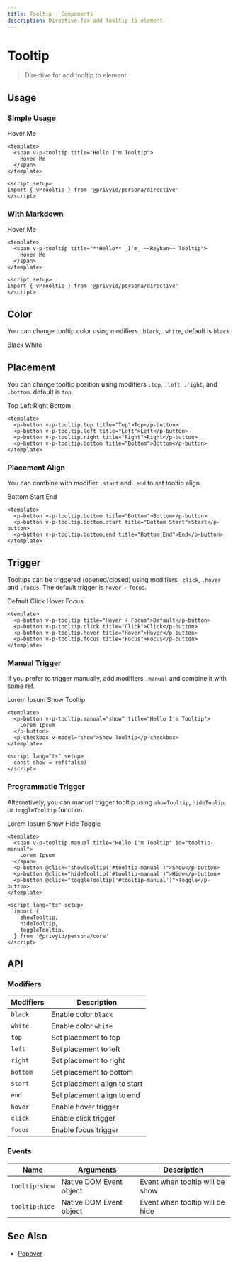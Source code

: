 ```yaml
---
title: Tooltip · Components
description: Directive for add tooltip to element.
---
```


<script setup lang="ts">
  import { vPTooltip } from '.'
  import pButton from '../button/Button.vue'
  import pCheckbox from '../checkbox/Checkbox.vue'
  import { ref } from 'vue-demi'
  import { showTooltip, hideTooltip, toggleTooltip } from '.'

  const show = ref(false)
</script>

# Tooltip

> Directive for add tooltip to element.

## Usage

### Simple Usage

<preview class="space-x-2">
  <span v-p-tooltip title="Hello I'm Tooltip">
    Hover Me
  </span>
</preview>

```vue
<template>
  <span v-p-tooltip title="Hello I'm Tooltip">
    Hover Me
  </span>
</template>

<script setup>
import { vPTooltip } from '@privyid/persona/directive'
</script>
```

### With Markdown

<preview >
  <span v-p-tooltip title="**Hello** _I'm_ ~~Reyhan~~ Tooltip">
    Hover Me
  </span>
</preview>

```vue
<template>
  <span v-p-tooltip title="**Hello** _I'm_ ~~Reyhan~~ Tooltip">
    Hover Me
  </span>
</template>

<script setup>
import { vPTooltip } from '@privyid/persona/directive'
</script>
```

## Color

You can change tooltip color using modifiers `.black`, `.white`, default is `black`

<preview class="space-x-2">
  <p-button v-p-tooltip.black title="Black">Black</p-button>
  <p-button v-p-tooltip.white title="White">White</p-button>
</preview>

## Placement

You can change tooltip position using modifiers `.top`, `.left`, `.right`, and `.bottom`. default is `top`.

<preview class="flex-col space-gap-2 md:flex-row">
  <p-button v-p-tooltip.top title="Top">Top</p-button>
  <p-button v-p-tooltip.left title="Left">Left</p-button>
  <p-button v-p-tooltip.right title="Right">Right</p-button>
  <p-button v-p-tooltip.bottom title="Bottom">Bottom</p-button>
</preview>

```vue
<template>
  <p-button v-p-tooltip.top title="Top">Top</p-button>
  <p-button v-p-tooltip.left title="Left">Left</p-button>
  <p-button v-p-tooltip.right title="Right">Right</p-button>
  <p-button v-p-tooltip.bottom title="Bottom">Bottom</p-button>
</template>
```

### Placement Align

You can combine with modifier `.start` and `.end` to set tooltip align.

<preview>
  <div class="flex flex-col space-gap-2 md:flex-row">
    <p-button v-p-tooltip.bottom title="Bottom">Bottom</p-button>
    <p-button v-p-tooltip.bottom.start title="Bottom Start">Start</p-button>
    <p-button v-p-tooltip.bottom.end title="Bottom End">End</p-button>
  </div>
</preview>

```vue
<template>
  <p-button v-p-tooltip.bottom title="Bottom">Bottom</p-button>
  <p-button v-p-tooltip.bottom.start title="Bottom Start">Start</p-button>
  <p-button v-p-tooltip.bottom.end title="Bottom End">End</p-button>
</template>
```

## Trigger

Tooltips can be triggered (opened/closed) using modifiers `.click`, `.hover` and `.focus`. The default trigger is `hover` + `focus`.

<preview>
  <div class="flex flex-col space-gap-2 md:flex-row">
    <p-button v-p-tooltip title="Hover + Focus">Default</p-button>
    <p-button v-p-tooltip.click title="Click">Click</p-button>
    <p-button v-p-tooltip.hover title="Hover">Hover</p-button>
    <p-button v-p-tooltip.focus title="Focus">Focus</p-button>
  </div>
</preview>

```vue
<template>
  <p-button v-p-tooltip title="Hover + Focus">Default</p-button>
  <p-button v-p-tooltip.click title="Click">Click</p-button>
  <p-button v-p-tooltip.hover title="Hover">Hover</p-button>
  <p-button v-p-tooltip.focus title="Focus">Focus</p-button>
</template>
```

### Manual Trigger

If you prefer to trigger manually, add modifiers `.manual` and combine it with some ref.

<preview class="flex flex-col space-gap-2 md:flex-row">
  <p-button v-p-tooltip.manual="show" title="Hello I'm Tooltip">
    Lorem Ipsum
  </p-button>
  <p-checkbox v-model="show">Show Tooltip</p-checkbox>
</preview>

```vue
<template>
  <p-button v-p-tooltip.manual="show" title="Hello I'm Tooltip">
    Lorem Ipsum
  </p-button>
  <p-checkbox v-model="show">Show Tooltip</p-checkbox>
</template>

<script lang="ts" setup>
  const show = ref(false)
</script>
```

### Programmatic Trigger

Alternatively, you can manual trigger tooltip using `showTooltip`, `hideToolip`, or `toggleTooltip` function.

<preview class="flex flex-col space-gap-2 md:flex-row">
  <span v-p-tooltip.manual title="Hello I'm Tooltip" id="tooltip-manual">
    Lorem Ipsum
  </span>
  <p-button @click="showTooltip('#tooltip-manual')">Show</p-button>
  <p-button @click="hideTooltip('#tooltip-manual')">Hide</p-button>
  <p-button @click="toggleTooltip('#tooltip-manual')">Toggle</p-button>
</preview>

```vue
<template>
  <span v-p-tooltip.manual title="Hello I'm Tooltip" id="tooltip-manual">
    Lorem Ipsum
  </span>
  <p-button @click="showTooltip('#tooltip-manual')">Show</p-button>
  <p-button @click="hideTooltip('#tooltip-manual')">Hide</p-button>
  <p-button @click="toggleTooltip('#tooltip-manual')">Toggle</p-button>
</template>

<script lang="ts" setup>
  import {
    showTooltip,
    hideTooltip,
    toggleTooltip,
  } from '@privyid/persona/core'
</script>
```

## API

### Modifiers

| Modifiers | Description                  |
|-----------|------------------------------|
| `black`   | Enable color `black`         |
| `white`   | Enable color `white`         |
| `top`     | Set placement to top         |
| `left`    | Set placement to left        |
| `right`   | Set placement to right       |
| `bottom`  | Set placement to bottom      |
| `start`   | Set placement align to start |
| `end`     | Set placement align to end   |
| `hover`   | Enable hover trigger         |
| `click`   | Enable click trigger         |
| `focus`   | Enable focus trigger         |

### Events

| Name           | Arguments               | Description                     |
|----------------|-------------------------|---------------------------------|
| `tooltip:show` | Native DOM Event object | Event when tooltip will be show |
| `tooltip:hide` | Native DOM Event object | Event when tooltip will be hide |

## See Also

- [Popover](../popover/)
